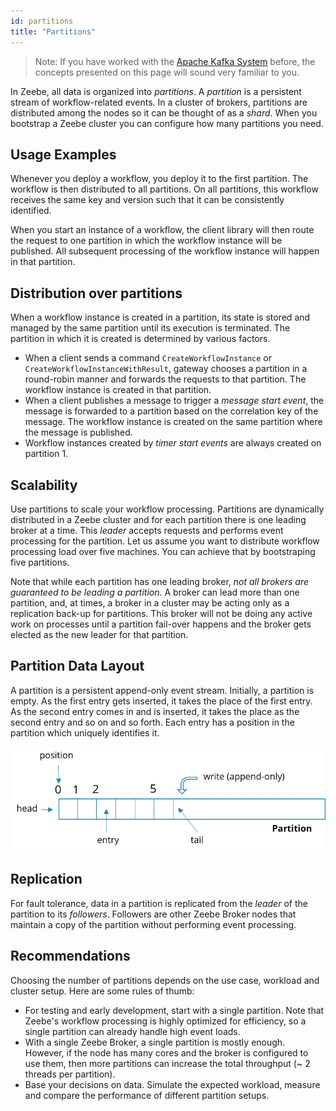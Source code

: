 ```yaml
---
id: partitions
title: "Partitions"
---
```


> Note: If you have worked with the [Apache Kafka System](https://kafka.apache.org/) before, the concepts presented on this page will sound very familiar to you.

In Zeebe, all data is organized into _partitions_. A _partition_ is a persistent stream of workflow-related events. In a cluster of brokers, partitions are distributed among the nodes so it can be thought of as a _shard_. When you bootstrap a Zeebe cluster you can configure how many partitions you need.

## Usage Examples

Whenever you deploy a workflow, you deploy it to the first partition. The workflow is then distributed to all partitions. On all partitions, this workflow receives the same key and version such that it can be consistently identified.

When you start an instance of a workflow, the client library will then route the request to one partition in which the workflow instance will be published. All subsequent processing of the workflow instance will happen in that partition.

## Distribution over partitions

When a workflow instance is created in a partition, its state is stored and managed by the same partition until its execution is terminated. The partition in which it is created is determined by various factors.

- When a client sends a command `CreateWorkflowInstance` or `CreateWorkflowInstanceWithResult`, gateway chooses a partition in a round-robin manner and forwards the requests to that partition. The workflow instance is created in that partition.
- When a client publishes a message to trigger a _message start event_, the message is forwarded to a partition based on the correlation key of the message. The workflow instance is created on the same partition where the message is published.
- Workflow instances created by _timer start events_ are always created on partition 1.

## Scalability

Use partitions to scale your workflow processing. Partitions are dynamically distributed in a Zeebe cluster and for each partition there is one leading broker at a time. This _leader_ accepts requests and performs event processing for the partition. Let us assume you want to distribute workflow processing load over five machines. You can achieve that by bootstraping five partitions.

Note that while each partition has one leading broker, _not all brokers are guaranteed to be leading a partition_. A broker can lead more than one partition, and, at times, a broker in a cluster may be acting only as a replication back-up for partitions. This broker will not be doing any active work on processes until a partition fail-over happens and the broker gets elected as the new leader for that partition.

## Partition Data Layout

A partition is a persistent append-only event stream. Initially, a partition is empty. As the first entry gets inserted, it takes the place of the first entry. As the second entry comes in and is inserted, it takes the place as the second entry and so on and so forth. Each entry has a position in the partition which uniquely identifies it.

![partition](assets/partition.png)

## Replication

For fault tolerance, data in a partition is replicated from the _leader_ of the partition to its _followers_. Followers are other Zeebe Broker nodes that maintain a copy of the partition without performing event processing.

## Recommendations

Choosing the number of partitions depends on the use case, workload and cluster setup. Here are some rules of thumb:

- For testing and early development, start with a single partition. Note that Zeebe's workflow processing is highly optimized for efficiency, so a single partition can already handle high event loads.
- With a single Zeebe Broker, a single partition is mostly enough. However, if the node has many cores and the broker is configured to use them, then more partitions can increase the total throughput (~ 2 threads per partition).
- Base your decisions on data. Simulate the expected workload, measure and compare the performance of different partition setups.
